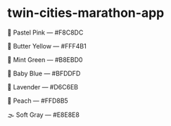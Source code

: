 # twin-cities-marathon-app

🌸 Pastel Pink — #F8C8DC

🌼 Butter Yellow — #FFF4B1

🌿 Mint Green — #B8EBD0

🌊 Baby Blue — #BFDDFD

💜 Lavender — #D6C6EB

🍑 Peach — #FFD8B5

🌫️ Soft Gray — #E8E8E8
